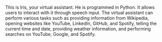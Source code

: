 This is Iris, your virtual assistant. He is programmed in Python. It allows users to interact with it through speech input. The virtual assistant can perform various tasks such as providing information from Wikipedia, opening websites like YouTube, LinkedIn, GitHub, and Spotify, telling the current time and date, providing weather information, and performing searches on YouTube, Google, and Spotify.
